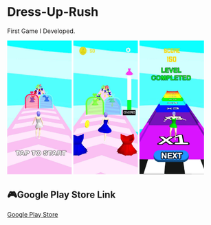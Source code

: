 # Dress-Up-Rush
First Game I Developed.

<img src="https://github.com/tarikbyzt/Dress-Up-Rush/blob/main/dress1.jpg" width="150">
<img src="https://github.com/tarikbyzt/Dress-Up-Rush/blob/main/dress2.jpg" width="150">
<img src="https://github.com/tarikbyzt/Dress-Up-Rush/blob/main/dress3.jpg" width="150">

<h2>🎮Google Play Store Link</h2>
<a href="https://play.google.com/store/apps/details?id=com.GotaGames.DressRunner&pli=1">Google Play Store </a>
